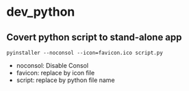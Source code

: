 # dev_python

## Covert python script to stand-alone app

`pyinstaller --noconsol --icon=favicon.ico script.py`

- noconsol: Disable Consol
- favicon: replace by icon file
- script: replace by python file name